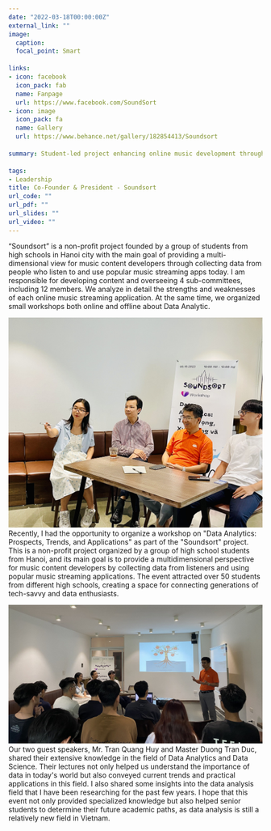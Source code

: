 ```yaml
---
date: "2022-03-18T00:00:00Z"
external_link: ""
image:
  caption: 
  focal_point: Smart
  
links:
- icon: facebook
  icon_pack: fab
  name: Fanpage
  url: https://www.facebook.com/SoundSort
- icon: image
  icon_pack: fa
  name: Gallery
  url: https://www.behance.net/gallery/182854413/Soundsort

summary: Student-led project enhancing online music development through user data analysis

tags:
- Leadership
title: Co-Founder & President - Soundsort
url_code: ""
url_pdf: ""
url_slides: ""
url_video: ""
---
```


“Soundsort” is a non-profit project founded by a group of students from high schools in Hanoi city with the main goal of providing a multi-dimensional view for music content developers through collecting data from people who listen to and use popular music streaming apps today. I am responsible for developing content and overseeing 4 sub-committees, including 12 members. We analyze in detail the strengths and weaknesses of each online music streaming application. At the same time, we organized small workshops both online and offline about Data Analytic.

![screen reader text](soundsort_workshop.jpg "")
Recently, I had the opportunity to organize a workshop on "Data Analytics: Prospects, Trends, and Applications" as part of the "Soundsort" project. This is a non-profit project organized by a group of high school students from Hanoi, and its main goal is to provide a multidimensional perspective for music content developers by collecting data from listeners and using popular music streaming applications. The event attracted over 50 students from different high schools, creating a space for connecting generations of tech-savvy and data enthusiasts.

![screen reader text](soundsort_speaker.jpg "")
Our two guest speakers, Mr. Tran Quang Huy and Master Duong Tran Duc, shared their extensive knowledge in the field of Data Analytics and Data Science. Their lectures not only helped us understand the importance of data in today's world but also conveyed current trends and practical applications in this field. I also shared some insights into the data analysis field that I have been researching for the past few years. I hope that this event not only provided specialized knowledge but also helped senior students to determine their future academic paths, as data analysis is still a relatively new field in Vietnam.


